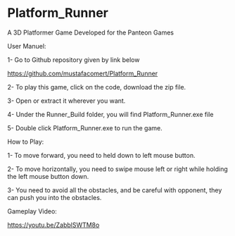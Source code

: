 # Platform_Runner
A 3D Platformer Game Developed for the Panteon Games

User Manuel:

1- Go to Github repository given by link below

https://github.com/mustafacomert/Platform_Runner

2- To play this game, click on the code, download the zip file.

3- Open or extract it wherever you want.

4- Under the Runner_Build folder, you will find Platform_Runner.exe file

5- Double click Platform_Runner.exe to run the game.


How to Play:

1- To move forward, you need to held down to left mouse button.

2- To move horizontally, you need to swipe mouse left or right while holding the left mouse button down.

3- You need to avoid all the obstacles, and be careful with opponent, they can push you into the obstacles.

Gameplay Video:

https://youtu.be/ZabblSWTM8o
